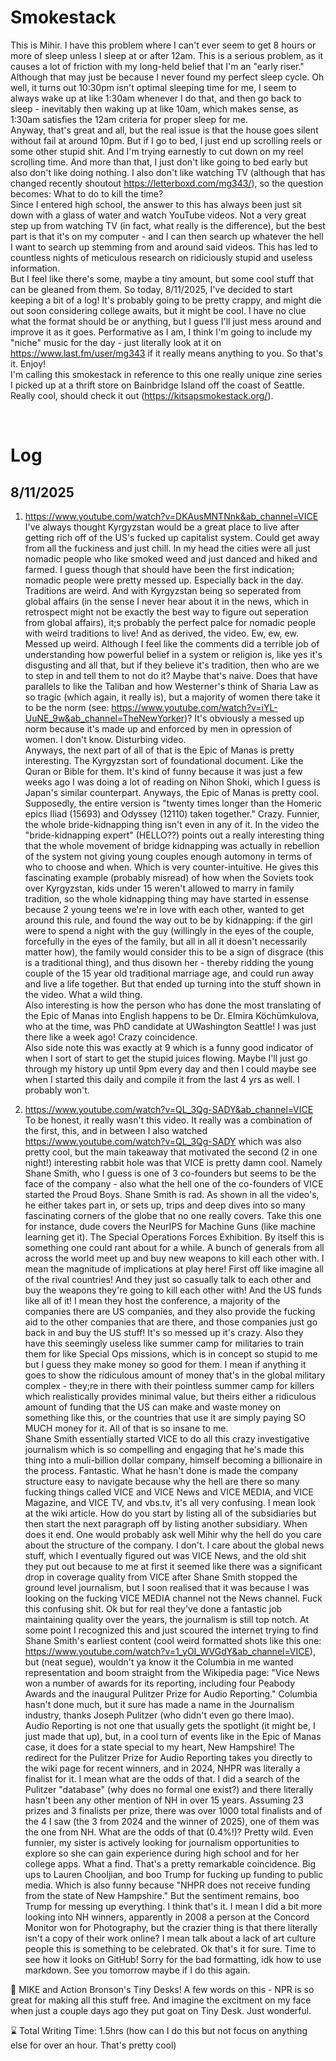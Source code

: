 # Smokestack
This is Mihir. I have this problem where I can't ever seem to get 8 hours or more of sleep unless I sleep at or after 12am. This is a serious problem, as it causes a lot of friction with my long-held belief that I'm an "early riser." Although that may just be because I never found my perfect sleep cycle. Oh well, it turns out 10:30pm isn't optimal sleeping time for me, I seem to always wake up at like 1:30am whenever I do that, and then go back to sleep - inevitably then waking up at like 10am, which makes sense, as 1:30am satisfies the 12am criteria for proper sleep for me.  
Anyway, that's great and all, but the real issue is that the house goes silent without fail at around 10pm. But if I go to bed, I just end up scrolling reels or some other stupid shit. And I'm trying earnestly to cut down on my reel scrolling time. And more than that, I just don't like going to bed early but also don't like doing nothing. I also don't like watching TV (although that has changed recently shoutout https://letterboxd.com/mg343/), so the question becomes: What to do to kill the time?  
Since I entered high school, the answer to this has always been just sit down with a glass of water and watch YouTube videos. Not a very great step up from watching TV (in fact, what really is the difference), but the best part is that it's on my computer - and I can then search up whatever the hell I want to search up stemming from and around said videos. This has led to countless nights of meticulous research on ridiciously stupid and useless information.  
But I feel like there's some, maybe a tiny amount, but some cool stuff that can be gleaned from them. So today, 8/11/2025, I've decided to start keeping a bit of a log! It's probably going to be pretty crappy, and might die out soon considering college awaits, but it might be cool. I have no clue what the format should be or anything, but I guess I'll just mess around and improve it as it goes. Performative as I am, I think I'm going to include my "niche" music for the day - just literally look at it on https://www.last.fm/user/mg343 if it really means anything to you. So that's it. Enjoy!  
I'm calling this smokestack in reference to this one really unique zine series I picked up at a thrift store on Bainbridge Island off the coast of Seattle. Really cool, should check it out (https://kitsapsmokestack.org/).  

<br>

# Log
## 8/11/2025  
1. https://www.youtube.com/watch?v=DKAusMNTNnk&ab_channel=VICE  
I've always thought Kyrgyzstan would be a great place to live after getting rich off of the US's fucked up capitalist system. Could get away from all the fuckiness and just chill. In my head the cities were all just nomadic  people who like smoked weed and just danced and hiked and farmed. I guess though that should have been the first indication; nomadic people were pretty messed up. Especially back in the day. Traditions are weird. And with Kyrgyzstan being so seperated from global affairs (in the sense I never hear about it in the news, which in retrospect might not be exactly the best way to figure out seperation from global affairs), it;s probably the perfect palce for nomadic people with weird traditions to live! And as derived, the video. Ew, ew, ew. Messed up weird. Although I feel like the comments did a terrible job of understanding how powerful belief in a system or religion is, like yes it's disgusting and all that, but if they believe it's tradition, then who are we to step in and tell them to not do it? Maybe that's naive. Does that have parallels to like the Taliban and how Westerner's think of Sharia Law as so tragic (which again, it really is), but a majority of women there take it to be the norm (see: https://www.youtube.com/watch?v=iYL-UuNE_9w&ab_channel=TheNewYorker)? It's obviously a messed up norm because it's made up and enforced by men in opression of women. I don't know. Disturbing video.  
Anyways, the next part of all of that is the Epic of Manas is pretty interesting. The Kyrgyzstan sort of foundational document. Like the Quran or Bible for them. It's kind of funny because it was just a few weeks ago I was doing a lot of reading on Nihon Shoki, which I guess is Japan's similar counterpart. Anyways, the Epic of Manas is pretty cool. Supposedly, the entire version is "twenty times longer than the Homeric epics Iliad (15693) and Odyssey (12110) taken together." Crazy. Funnier, the whole bride-kidnapping thing isn't even in any of it. In the video the "bride-kidnapping expert" (HELLO??) points out a really interesting thing that the whole movement of bridge kidnapping was actually in rebellion of the system not giving young couples enough automony in terms of who to choose and when. Which is very counter-intuitive. He gives this fascinating example (probably misread) of how when the Soviets took over Kyrgyzstan, kids under 15 weren't allowed to marry in family tradition, so the whole kidnapping thing may have started in essense because 2 young teens we're in love with each other, wanted to get around this rule, and found the way out to be by kidnapping: if the girl were to spend a night with the guy (willingly in the eyes of the couple, forcefully in the eyes of the family, but all in all it doesn't necessarily matter how), the family would consider this to be a sign of disgrace (this is a traditional thing), and thus disown her - thereby ridding the young couple of the 15 year old traditional marriage age, and could run away and live a life together. But that ended up turning into the stuff shown in the video. What a wild thing.  
Also interesting is how the person who has done the most translating of the Epic of Manas into English happens to be Dr. Elmira Köchümkulova, who at the time, was PhD candidate at UWashington Seattle! I was just there like a week ago! Crazy coincidence.  
Also side note this was exactly at 9 which is a funny good indicator of when I sort of start to get the stupid juices flowing. Maybe I'll just go through my history up until 9pm every day and then I could maybe see when I started this daily and compile it from the last 4 yrs as well. I probably won't.  

2. https://www.youtube.com/watch?v=QL_3Qg-SADY&ab_channel=VICE  
To be honest, it really wasn't this video. It really was a combination of the first, this, and in between I also watched https://www.youtube.com/watch?v=QL_3Qg-SADY which was also pretty cool, but the main takeaway that motivated the second (2 in one night!) interesting rabbit hole was that VICE is pretty damn cool. Namely Shane Smith, who I guess is one of 3 co-founders but seems to be the face of the company - also what the hell one of the co-founders of VICE started the Proud Boys. Shane Smith is rad. As shown in all the video's, he either takes part in, or sets up, trips and deep dives into so many fascinating corners of the globe that no one really covers. Take this one for instance, dude covers the NeurIPS for Machine Guns (like machine learning get it). The Special Operations Forces Exhibition. By itself this is something one could rant about for a while. A bunch of generals from all across the world meet up and buy new weapons to kill each other with. I mean the magnitude of implications at play here! First off like imagine all of the rival countries! And they just so casually talk to each other and buy the weapons they're going to kill each other with! And the US funds like all of it! I mean they host the conference, a majority of the companies there are US companies, and they also provide the fucking aid to the other companies that are there, and those companies just go back in and buy the US stuff! It's so messed up it's crazy. Also they have this seemingly useless like summer camp for militaries to train them for like Special Ops missions, which is in concept so stupid to me but I guess they make money so good for them. I mean if anything it goes to show the ridiculous amount of money that's in the global military complex - they;re in there with their pointless summer camp for killers which realistically provides minimal value, but theirs either a ridiculous  amount of funding that the US can make and waste money on something like this, or the countries that use it are simply paying SO MUCH money for it. All of that is so insane to me.  
Shane Smith essentially started VICE to do all this crazy investigative journalism which is so compelling and engaging that he's made this thing into a muli-billion dollar company, himself becoming a billionaire in the process. Fantastic. What he hasn't done is made the company structure easy to navigate because why the hell are there so many fucking things called VICE and VICE News and VICE MEDIA, and VICE Magazine, and VICE TV, and vbs.tv, it's all very confusing. I mean look at the wiki article. How do you start by listing all of the subsidiaries but then start the next paragraph off by listing another subsidiary. When does it end. One would probably ask well Mihir why the hell do you care about the structure of the company. I don't. I care about the global news stuff, which I eventually figured out was VICE News, and the old shit they put out because to me at first it seemed like there was a significant drop in coverage quality from VICE after Shane Smith stopped the ground level journalism, but I soon realised that it was because I was looking on the fucking VICE MEDIA channel not the News channel. Fuck this confusing shit. Ok but for real they've done a fantastic job maintaining quality over the years, the journalism is still top notch. At some point I recognized this and just scoured the internet trying to find Shane Smith's earliest content (cool weird formatted shots like this one: https://www.youtube.com/watch?v=1_yOI_WVGdY&ab_channel=VICE), but (neat segue), wouldn't ya know it the Columbia in me wanted representation and boom straight from the Wikipedia page: "Vice News won a number of awards for its reporting, including four Peabody Awards and the inaugural Pulitzer Prize for Audio Reporting." Columbia hasn't done much, but it sure has made a name in the Journalism industry, thanks Joseph Pulitzer (who didn't even go there lmao).  
Audio Reporting is not one that usually gets the spotlight (it might be, I just made that up), but, in a cool turn of events like in the Epic of Manas case, it does for a state special to my heart, New Hampshire! The redirect for the Pulitzer Prize for Audio Reporting takes you directly to the wiki page for recent winners, and in 2024, NHPR was literally a finalist for it. I mean what are the odds of that. I did a search of the Pulitzer "database" (why does no formal one exist?) and there literally hasn't been any other mention of NH in over 15 years. Assuming 23 prizes and 3 finalists per prize, there was over 1000 total finalists and of the 4 I saw (the 3 from 2024 and the winner of 2025), one of them was the one from NH. What are the odds of that (0.4%!)? Pretty wild. Even funnier, my sister is actively looking for journalism opportunities to explore so she can gain experience during high school and for her college apps. What a find. That's a pretty remarkable coincidence. Big ups to Lauren Chooljian, and boo Trump for fucking up funding to public media. Which is also funny because "NHPR does not receive funding from the state of New Hampshire." But the sentiment remains, boo Trump for messing up everything. I think that's it. I mean I did a bit more looking into NH winners, apparently in 2008 a person at the Concord Monitor won for Photography, but the crazier thing is that there literally isn't a copy of their work online? I mean talk about a lack of art culture people this is something to be celebrated. Ok that's it for sure. Time to see how it looks on GitHub! Sorry for the bad formatting, idk how to use markdown. See you tomorrow maybe if I do this again.  

<be>
🎼 MIKE and Action Bronson's Tiny Desks! A few words on this - NPR is so great for making all this stuff free. And imagine the excitment on my face when just a couple days ago they put goat on Tiny Desk. Just wonderful.  

⌛ Total Writing Time: 1.5hrs (how can I do this but not focus on anything else for over an hour. That's pretty cool)  

